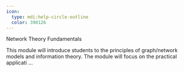 ```yaml
---
icon:
  type: mdi:help-circle-outline
  color: 398126
---
```

Network Theory Fundamentals

This module will introduce students to the principles of graph/network models and information theory. The module will focus on the practical applicati ... 
